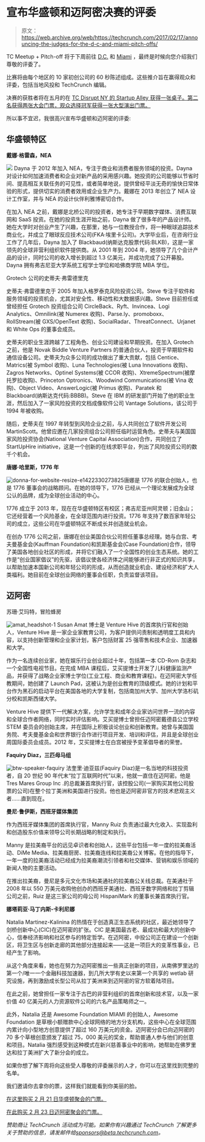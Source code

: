 # 宣布华盛顿和迈阿密决赛的评委

> 原文：<https://web.archive.org/web/https://techcrunch.com/2017/02/17/announcing-the-judges-for-the-d-c-and-miami-pitch-offs/>

TC Meetup + Pitch-off 将于下周前往 [D.C.](https://web.archive.org/web/20230315140246/https://techcrunch.com/event-info/meetup-pitch-off-washington-d-c-2017/) 和 [Miami](https://web.archive.org/web/20230315140246/https://techcrunch.com/event-info/meetup-pitch-off-miami-2017/) ，最终是时候向您介绍我们尊敬的评委了。

比赛将由每个地区的 10 家初创公司的 60 秒陈述组成。这些推介旨在赢得观众和评委，包括当地风投和 TechCrunch 编辑。

决赛的获胜者将在五月的在 [TC Disrupt NY 的 Startup Alley 获得一张桌子。第二名获得两张大会门票，观众选择冠军获得一张大型演出门票。](https://web.archive.org/web/20230315140246/https://techcrunch.com/event-info/disrupt-ny-2017/)

所以事不宜迟，我很高兴宣布华盛顿和迈阿密的评委:

## 华盛顿特区

**戴娜·格雷森，NEA**

![](img/e861771872ee91d6a073a4a1d83e98dd.png) Dayna 于 2012 年加入 NEA，专注于商业和消费者服务领域的投资。Dayna 对设计如何加速消费者和企业对新产品的采用感兴趣。她投资的公司能够以节省时间、提高相互关联任务的可见性，或者简单地说，提供曾经平淡无奇的愉快日常体验的形式，提供切实的消费者效用或企业生产力。戴娜在 2013 年创立了 NEA 设计工作室，并与 NEA 的设计伙伴利雅博密切合作。

在加入 NEA 之前，戴娜是北桥公司的投资者，她专注于早期数字媒体、消费互联网和 SaaS 投资。在她的投资生涯开始之前，Dayna 做了很多年的产品设计师。她在大学时对创业产生了兴趣，在那里，她与一位教授合作，将一种眼球追踪技术商业化，并成立了眼球反应技术公司(FKA·埃里卡公司)。大学毕业后，在咨询行业工作了几年后，Dayna 加入了 Blackbaud(纳斯达克股票代码:BLKB)，这是一家领先的全球非营利组织软件提供商。从 2001 年到 2004 年，她领导了几个会计产品的设计，同时公司的收入增长到超过 1.3 亿美元，并成功完成了公开募股。Dayna 拥有弗吉尼亚大学系统工程学士学位和哈佛商学院 MBA 学位。

Grotech 公司的史蒂夫·弗雷德里克

史蒂夫·弗雷德里克于 2005 年加入格罗泰克风险投资公司。Steve 专注于软件和服务领域的投资机会，尤其对安全性、移动性和大数据感兴趣。Steve 目前担任或曾经担任 Grotech 投资组合公司 CircleBack、Ryft、Invincea、Logi Analytics、Omnilink(被 Numerex 收购)、Parse.ly、promoboxx、RollStream(被 GXS/OpenText 收购)、SocialRadar、ThreatConnect、Urjanet 和 White Ops 的董事会成员。

史蒂夫的职业生涯跨越了工程角色、创业公司建设和早期投资。在加入 Grotech 之前，他是 Novak Biddle Venture Partners 的普通合伙人，投资于早期软件和通信设备公司。史蒂夫为众多公司的成功做出了重大贡献，包括 Centice、Matrics(被 Symbol 收购)、Luna Technologies(被 Luna Innovations 收购)、Zagros Networks、Optinel Systems(被 CCOR 收购)、XtremeSpectrum(被摩托罗拉收购)、Princeton Optronics、Woodwind Communications(被 Vina 收购)、Object Video、AnswerLogic(被 Primus 收购)、Paratek 和 Blackboard(纳斯达克代码:BBBB)。Steve 在 IBM 的研发部门开始了他的职业生涯，然后加入了一家风险投资的文档成像软件公司 Vantage Solutions，该公司于 1994 年被收购。

随后，史蒂夫在 1997 年转型到风险企业之前，与人共同创立了软件开发公司 MartinScott。他曾应邀在几家投资组合公司担任临时运营角色。史蒂夫与美国国家风险投资协会(National Venture Capital Association)合作，共同创立了 StartUpHire initiative，这是一个创新的在线求职平台，列出了风险投资公司的数千个机会。

**唐娜·哈里斯，1776 年**

![donna-for-website-resize-e1422330273825](img/10b3ebb6fe15c8850a194e726ab404de.png)唐娜是 1776 的联合创始人，也是 1776 董事会的战略顾问。在她的领导下，1776 已经从一个理论发展成为全球公认的品牌，成为全球创业活动的中心。

1776 成立于 2013 年，现在在华盛顿特区有校区；弗吉尼亚州阿灵顿；旧金山；它还经营着一个风险基金，在全球范围内进行投资。1776 年支持了数百家年轻公司的成立，这些公司在华盛顿特区不断成长并创造就业机会。

在创办 1776 公司之前，唐娜在创业美国合伙公司担任董事总经理。她与白宫、考夫曼基金会(Kauffman Foundation)和凯斯基金会(Case Foundation)合作，领导了美国各地创业社区的形成，并将它们融入了一个全国性的创业生态系统。她的工作是“创业国家倡议”的先驱，该倡议使各经济体之间能够进行非正式的知识共享，以帮助加速本国新公司和年轻公司的形成，从而创造就业机会、建设经济和扩大人类福利。她目前在全球创业网络的董事会任职，负责监督该项目。

## 迈阿密

苏珊·艾玛特，冒险蜂房

![amat_headshot-1](img/a36bc50c57096747e583a55755763fba.png)
Susan Amat 博士是 Venture Hive 的首席执行官和创始人，Venture Hive 是一家企业家教育公司，为客户提供问责制和透明度工具和内容，以支持创新管理和企业家计划，客户包括财富 25 强零售和技术企业、加速器和大学。

作为一名连续创业家，她在娱乐行业创业超过十年，包括第一本 CD-Rom 杂志和一个全国性电视节目。在完成 MBA 课程后，艾买提博士开发了儿科健康监测产品，并获得了战略企业家博士学位(工业工程、商业和教育课程)。在迈阿密大学任教期间，她创建了 Launch Pad，这被认为是创业教育的顶级模式。她的计划和平台作为黑石的启动平台在美国各地的大学复制，包括南加州大学、加州大学洛杉矶分校和凯斯西储大学。

Venture Hive 提供下一代解决方案，允许学生和成年企业家访问世界一流的内容和全球合作者网络，同时实时评估影响。艾买提博士曾担任迈阿密戴德县公立学校 STEM 委员会的创始主席，并在国际上积极谈论创业和创新教育。她曾与美国国务院、考夫曼基金会和世界银行合作进行项目开发、培训和评估，并且是全球创业周国际委员会成员。2012 年，艾买提博士在白宫被授予变革倡导者的荣誉。

**Faquiry Diaz，三匹母马组**

![btw-speaker-faquiry](img/cb451b98aeb2b9f776c4a459e6145cdf.png)
法奎里·迪亚兹(Faquiry Diaz)是一名当地的科技投资者，自 20 世纪 90 年代末“拉丁互联网时代”以来，他就一直住在迈阿密。他是 Tres Mares Group Inc .的总裁兼首席执行官，该控股公司(一家购买其他公司股票的公司)在整个拉丁美洲和美国进行投资。他也是迈阿密非官方的技术悲观主义者……直到现在。

**曼尼·鲁伊斯，西班牙媒体集团**

作为西班牙媒体集团的首席执行官，Manny Ruiz 负责通过最大化收入、实现盈利和创造股东价值来领导公司长期战略的制定和执行。

Manny 是拉美裔平台的远见卓识者和创始人，这些平台包括一年一度的拉美裔活动、DiMe Media、拉美裔厨房、拉美裔连线和拉美裔公关博客。在他的指导下，一年一度的拉美裔活动已经成为拉美裔潮流引领者和社交媒体、营销和娱乐领域的新闻人物的主要活动。

在推出拉美裔，曼尼是多元文化市场和美通社的拉美裔公关线总裁。在美通社于 2008 年以 550 万美元收购他创办的西班牙美通社、西班牙数字网络和拉丁剪辑公司之前，Ruiz 是这三家公司的母公司 HispaniMark 的董事长兼首席执行官。

**娜塔莉亚·马丁内斯-卡利尼娜**

Natalia Martinez-Kalinina 的热情在于创造真正生态系统的社区，最近她领导了剑桥创新中心(CIC)在迈阿密的扩张。CIC 是美国最古老、最成功和最大的创新中心，信奉经济影响和社区参与的特定哲学。在迈阿密，中投公司正在建设一个创新区，将卫生区与创新走廊的其他部分连接起来——这是一项巨大的变革性事业，已经产生了影响。

从这个角度来看，她也在努力为迈阿密推出一些真正创新的项目，从南佛罗里达的第一个/唯一一个金融科技加速器，到几所大学有史以来第一个共享的 wetlab 研究设施，再到激励成长型公司从拉丁美洲来到迈阿密的官方软着陆项目。

在此之前，她曾担任一家专注于古巴的非营利组织的首席创新和技术官，以及一家价值 40 亿美元的人力资源软件公司的六名产品策略师之一。

此外，Natalia 还是 Awesome Foundation MIAMI 的创始人，Awesome Foundation 是草根小额赠款中心全球网络的地方分支机构，这些中心在全球范围内累计向小型地方创意提供了超过 160 万美元的资金。迈阿密分会已向迈阿密的 70 多个草根创意颁发了超过 75，000 美元的奖金，帮助普通人参与他们的创意和项目。Natalia 强烈感受到这种模式在新兴慈善事业中的影响，她帮助在佛罗里达和拉丁美洲扩大了新分会的成立。

如果你想了解下周将向这些受人尊敬的评委展示的人才，你可以在这里找到完整的名单。

我们邀请你去拿你的票，这样我们就能看到你美丽的脸。

[在这里购买 2 月 21 日华盛顿聚会的门票。](https://web.archive.org/web/20230315140246/https://techcrunch.com/event-info/meetup-pitch-off-washington-d-c-2017/)

[在此购买 2 月 23 日迈阿密聚会的门票。](https://web.archive.org/web/20230315140246/https://techcrunch.com/event-info/meetup-pitch-off-miami-2017/)

*赞助商让 TechCrunch 活动成为可能。如果你有兴趣通过 TechCrunch 了解更多关于赞助的信息，请发邮件给[sponsors@beta.techcrunch.com](https://web.archive.org/web/20230315140246/mailto:sponsors@beta.techcrunch.com)。*